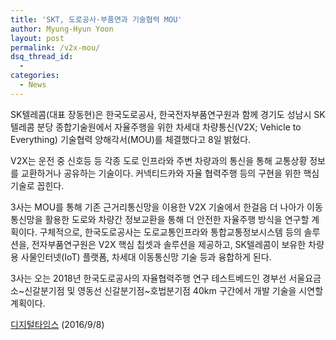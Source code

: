```yaml
---
title: 'SKT, 도로공사·부품연과 기술협력 MOU'
author: Myung-Hyun Yoon
layout: post
permalink: /v2x-mou/
dsq_thread_id:
  - 
categories:
  - News
---
```


SK텔레콤(대표 장동현)은 한국도로공사, 한국전자부품연구원과 함께 경기도 성남시 SK텔레콤 분당 종합기술원에서 
자율주행을 위한 차세대 차량통신(V2X; Vehicle to Everything) 기술협력 양해각서(MOU)를 체결했다고 8일 밝혔다. <!--more-->

V2X는 운전 중 신호등 등 각종 도로 인프라와 주변 차량과의 통신을 통해 교통상황 정보를 교환하거나 공유하는 기술이다. 
커넥티드카와 자율 협력주행 등의 구현을 위한 핵심기술로 꼽힌다. 

3사는 MOU를 통해 기존 근거리통신망을 이용한 V2X 기술에서 한걸음 더 나아가 이동통신망을 활용한 도로와 차량간 정보교환을 통해 더 안전한 자율주행 방식을 연구할 계획이다. 
구체적으로, 한국도로공사는 도로교통인프라와 통합교통정보시스템 등의 솔루션을, 전자부품연구원은 V2X 핵심 칩셋과 솔루션을 제공하고, 
SK텔레콤이 보유한 차량용 사물인터넷(IoT) 플랫폼, 차세대 이동통신망 기술 등과 융합하게 된다. 

3사는 오는 2018년 한국도로공사의 자율협력주행 연구 테스트베드인 경부선 서울요금소~신갈분기점 및 영동선 신갈분기점~호법분기점 40km 구간에서 개발 기술을 시연할 계획이다. 

[디지털타임스][1] (2016/9/8)

[1]: http://www.dt.co.kr/contents.html?article_no=2016090902101354026001
